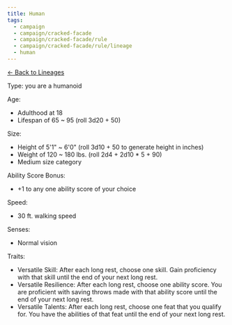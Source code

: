 ```yaml
---
title: Human
tags:
  - campaign
  - campaign/cracked-facade
  - campaign/cracked-facade/rule
  - campaign/cracked-facade/rule/lineage
  - human
---
```


[<- Back to Lineages](index.md)

Type: you are a humanoid

Age:

- Adulthood at 18
- Lifespan of 65 ~ 95 (roll 3d20 + 50)

Size:

- Height of 5'1" ~ 6'0" (roll 3d10 + 50 to generate height in inches)
- Weight of 120 ~ 180 lbs. (roll 2d4 + 2d10 * 5 + 90)
- Medium size category

Ability Score Bonus:

- +1 to any one ability score of your choice

Speed:

- 30 ft. walking speed

Senses:

- Normal vision

Traits:

- Versatile Skill: After each long rest, choose one skill. Gain proficiency with that skill until the end of your next long rest.
- Versatile Resilience: After each long rest, choose one ability score. You are proficient with saving throws made with that ability score until the end of your next long rest.
- Versatile Talents: After each long rest, choose one feat that you qualify for. You have the abilities of that feat until the end of your next long rest.
